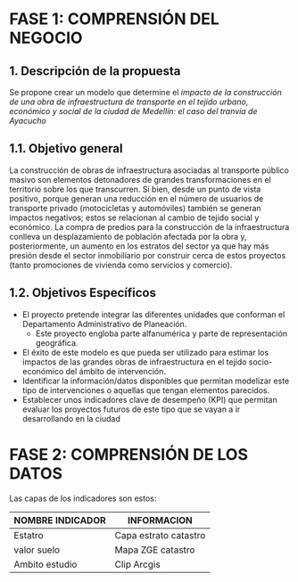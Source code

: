 # FASE 1: COMPRENSIÓN DEL NEGOCIO
## 1. Descripción de la propuesta
Se propone crear un modelo que determine el *impacto de la construcción de una obra de infraestructura de transporte en el tejido urbano, económico y social de la ciudad de Medellín: el caso del tranvía de Ayacucho*
## 1.1. Objetivo general
La construcción de obras de infraestructura asociadas al transporte público masivo son elementos detonadores de grandes transformaciones en el territorio sobre los que transcurren. Si bien, desde un punto de vista positivo, porque generan una reducción en el número de usuarios de transporte privado (motocicletas y automóviles) también se generan impactos negativos; estos se relacionan al cambio de tejido social y económico. 
La compra de predios para la construcción de la infraestructura conlleva un desplazamiento de población afectada por la obra y, posteriormente, un aumento en los estratos del sector ya que hay más presión desde el sector inmobiliario por construir cerca de estos proyectos (tanto promociones de vivienda como servicios y comercio).  

## 1.2. Objetivos Específicos
   * El proyecto pretende integrar las diferentes unidades que conforman el Departamento Administrativo de Planeación.
        * Este proyecto engloba parte alfanumérica y parte de representación geográfica.
   * El éxito de este modelo es que pueda ser utilizado para estimar los impactos de las grandes obras de infraestructura en el tejido socio-económico del ámbito de intervención.
   * Identificar la información/datos disponibles que permitan modelizar este tipo de intervenciones o aquellas que tengan elementos parecidos.
   * Establecer unos indicadores clave de desempeño (KPI) que permitan evaluar los proyectos futuros de este tipo que se vayan a ir desarrollando en la ciudad
      
   
# FASE 2: COMPRENSIÓN DE LOS DATOS
Las capas de los indicadores son estos:

|NOMBRE INDICADOR|INFORMACION|
|-----|----|
|Estatro|Capa estrato catastro|
|valor suelo|Mapa ZGE catastro|
|Ambito estudio|Clip Arcgis|
